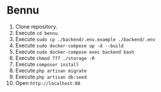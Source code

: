 # Bennu

1. Clone repository.
2. Execute `cd bennu`.
3. Execute `sudo cp ./backend/.env.example ./backend/.env`
4. Execute `sudo docker-compose up -d --build`
5. Execute `sudo docker-compose exec backend bash`
6. Execute `chmod 777 ./storage -R`
7. Execute `composer install`
8. Execute `php artisan migrate`
9. Execute `php artisan db:seed`
10. Open `http://localhost:88`